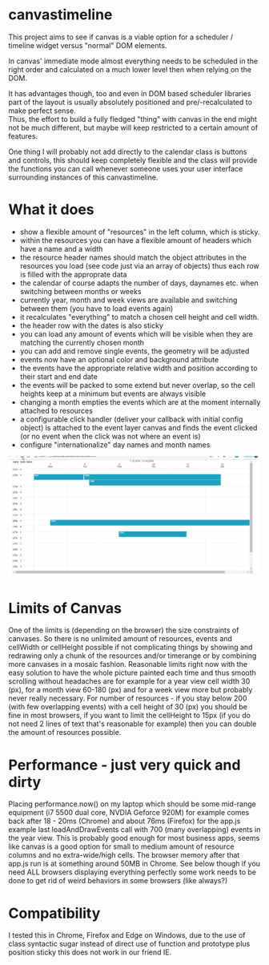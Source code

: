 # canvastimeline
This project aims to see if canvas is a viable option for a scheduler / timeline widget versus "normal" DOM elements.

In canvas' immediate mode almost everything needs to be scheduled in the right order and calculated on a much lower level then when relying on the DOM.

It has advantages though, too and even in DOM based scheduler libraries part of the layout is usually absolutely positioned and pre/-recalculated to make perfect sense.  
Thus, the effort to build a fully fledged "thing" with canvas in the end might not be much different, but maybe will keep restricted to a certain amount of features. 

One thing I will probably not add directly to the calendar class is buttons and controls, this should keep completely flexible and the class will provide the functions you can call whenever someone uses your user interface surrounding instances of this canvastimeline.

# What it does
+ show a flexible amount of "resources" in the left column, which is sticky.
+ within the resources you can have a flexible amount of headers which have a name and a width
+ the resource header names should match the object attributes in the resources you load (see code just via an array of objects) thus each row is filled with the approprate data
+ the calendar of course adapts the number of days, daynames etc. when switching between months or weeks
+ currently year, month and week views are available and switching between them (you have to load events again)
+ it recalculates "everything" to match a chosen cell height and cell width.
+ the header row with the dates is also sticky
+ you can load any amount of events which will be visible when they are matching the currently chosen month
+ you can add and remove single events, the geometry will be adjusted
+ events now have an optional color and background attribute
+ the events have the appropriate relative width and position according to their start and end date
+ the events will be packed to some extend but never overlap, so the cell heights keep at a minimum but events are always visible
+ changing a month empties the events which are at the moment internally attached to resources
+ a configurable click handler (deliver your callback with initial config object) is attached to the event layer canvas and finds the event clicked (or no event when the click was not where an event is)
+ configure "internationalize" day names and month names

![alt text](./src/images/canvastimeline.gif)

# Limits of Canvas
One of the limits is (depending on the browser) the size constraints of canvases. So there is no unlimited amount of resources, events and cellWidth or cellHeight possible if not complicating things by showing and redrawing only a chunk of the resources and/or timerange or by combining more canvases in a mosaic fashion.
Reasonable limits right now with the easy solution to have the whole picture painted each time and thus smooth scrolling without headaches are for example for a year view cell width 30 (px), for a month view 60-180 (px) and for a week view more but probably never really necessary.
For number of resources - if you stay below 200 (with few overlapping events) with a cell height of 30 (px) you should be fine in most browsers, if you want to limit the cellHeight to 15px (if you do not need 2 lines of text that's reasonable for example) then you can double the amount of resources possible.

# Performance - just very quick and dirty
Placing performance.now() on my laptop which should be some mid-range equipment (i7 5500 dual core, NVDIA Geforce 920M) for example comes back after 18 - 20ms (Chrome) and about 76ms (Firefox) for the app.js example last loadAndDrawEvents call with 700 (many overlapping) events in the year view.
This is probably good enough for most business apps, seems like canvas is a good option for small to medium amount of resource columns and no extra-wide/high cells. The browser memory after that app.js run is at something around 50MB in Chrome.
See below though if you need ALL browsers displaying everything perfectly some work needs to be done to get rid of weird behaviors in some browsers (like always?)

# Compatibility
I tested this in Chrome, Firefox and Edge on Windows, due to the use of class syntactic sugar instead of direct use of function and prototype plus position sticky this does not work in our friend IE.


 
